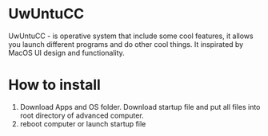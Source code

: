 # UwUntuCC

UwUntuCC - is operative system that include some cool features, it allows you launch different programs and do other cool things. It inspirated by MacOS UI design and functionality. 

# How to install

1. Download Apps and OS folder. Download startup file and put all files into root directory of advanced computer.
2. reboot computer or launch startup file